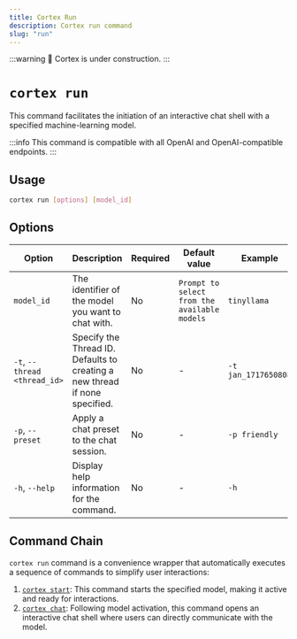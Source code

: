 ```yaml
---
title: Cortex Run
description: Cortex run command
slug: "run"
---
```


:::warning
🚧 Cortex is under construction.
:::

# `cortex run`

This command facilitates the initiation of an interactive chat shell with a specified machine-learning model.

:::info
This command is compatible with all OpenAI and OpenAI-compatible endpoints.
:::

## Usage

```bash
cortex run [options] [model_id]
```

## Options

| Option                      | Description                                                                 | Required | Default value                                | Example                |
|-----------------------------|-----------------------------------------------------------------------------|----------|----------------------------------------------|------------------------|
| `model_id`                  | The identifier of the model you want to chat with.                          | No       | `Prompt to select from the available models` | `tinyllama`       |
| `-t`, `--thread <thread_id>`  | Specify the Thread ID. Defaults to creating a new thread if none specified. | No       | -                                            | `-t jan_1717650808`       |
| `-p`, `--preset`              | Apply a chat preset to the chat session.                                    | No       | -                                            | `-p friendly`    |
| `-h`, `--help`                | Display help information for the command.                                   | No       | -                                            | `-h`               |



## Command Chain

`cortex run` command is a convenience wrapper that automatically executes a sequence of commands to simplify user interactions:

1. [`cortex start`](/docs/cli/models/start): This command starts the specified model, making it active and ready for interactions.
2. [`cortex chat`](/docs/cli/chat): Following model activation, this command opens an interactive chat shell where users can directly communicate with the model.
